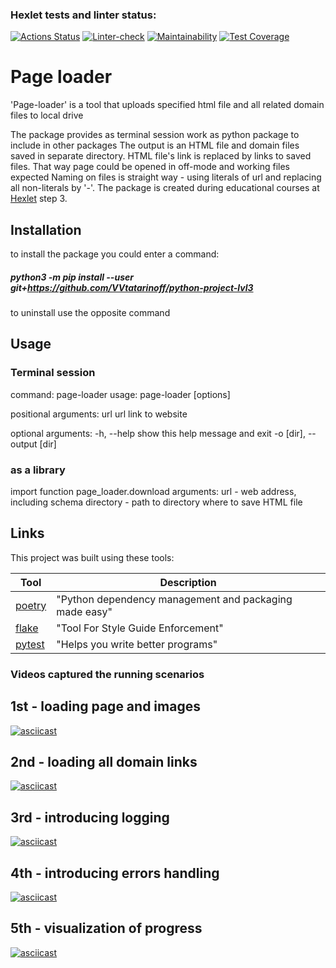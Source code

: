 ### Hexlet tests and linter status:
[![Actions Status](https://github.com/VVtatarinoff/python-project-lvl3/workflows/hexlet-check/badge.svg)](https://github.com/VVtatarinoff/python-project-lvl3/actions)
[![Linter-check](https://github.com/VVtatarinoff/python-project-lvl3/actions/workflows/linter.yml/badge.svg)](https://github.com/VVtatarinoff/python-project-lvl3/actions/workflows/linter.yml)
[![Maintainability](https://api.codeclimate.com/v1/badges/74a5be3859e7be31d50f/maintainability)](https://codeclimate.com/github/VVtatarinoff/python-project-lvl3/maintainability)
[![Test Coverage](https://api.codeclimate.com/v1/badges/74a5be3859e7be31d50f/test_coverage)](https://codeclimate.com/github/VVtatarinoff/python-project-lvl3/test_coverage)

# Page loader
'Page-loader' is a tool that uploads specified html file and all related domain files to local drive
    
The package provides as terminal session work as python package to include in other packages
The output is an HTML file and domain files saved in separate directory. HTML file's link is replaced by 
links to saved files. That way page could be opened in off-mode and working files expected
Naming on files is straight way - using literals of url and replacing all non-literals by '-'.
The package is created during educational courses at [Hexlet](https://ru.hexlet.io) step 3.

## Installation
to install the package you could enter a command:

##### python3 -m pip install --user git+https://github.com/VVtatarinoff/python-project-lvl3

to uninstall use the opposite command

## Usage

### Terminal session
command: page-loader
usage: page-loader [options] <url>

positional arguments:
  url                   url link to website

optional arguments:
  -h, --help            show this help message and exit
  -o [dir], --output [dir]

### as a library
import function page_loader.download
arguments:
    url - web address, including schema
    directory - path to directory where to save HTML file
## Links
This project was built using these tools:

| Tool                                                                        | Description                                             |
|-----------------------------------------------------------------------------|---------------------------------------------------------|
| [poetry](https://poetry.eustace.io/)                                        | "Python dependency management and packaging made easy"  |
| [flake](https://flake8.pycqa.org/en/latest/)                                | "Tool For Style Guide Enforcement"                      |
| [pytest](https://pytest.org/en/latest/)                                     | "Helps you write better programs"                       |


### Videos captured the running scenarios

## 1st - loading page and images
[![asciicast](https://asciinema.org/a/2HhovVO8UqARL3jIbwXp3c8j8.svg)](https://asciinema.org/a/2HhovVO8UqARL3jIbwXp3c8j8)

## 2nd - loading all domain links
[![asciicast](https://asciinema.org/a/XguMARmUR2sq3WoFgDOgAGhgy.svg)](https://asciinema.org/a/XguMARmUR2sq3WoFgDOgAGhgy)

## 3rd - introducing logging
[![asciicast](https://asciinema.org/a/K9bLLT7h9wvUysIw8mQfEflaB.svg)](https://asciinema.org/a/K9bLLT7h9wvUysIw8mQfEflaB)

## 4th - introducing errors handling
[![asciicast](https://asciinema.org/a/pQQtZ0r6PqJp1ZPJB7dLJoqBa.svg)](https://asciinema.org/a/pQQtZ0r6PqJp1ZPJB7dLJoqBa)

## 5th - visualization of progress
[![asciicast](https://asciinema.org/a/o4FbuE38YUEl9vmqu8mGL3Iby.svg)](https://asciinema.org/a/o4FbuE38YUEl9vmqu8mGL3Iby)